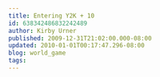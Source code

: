 ```yaml
---
title: Entering Y2K + 10
id: 638342486832242489
author: Kirby Urner
published: 2009-12-31T21:02:00.000-08:00
updated: 2010-01-01T00:17:47.296-08:00
blog: world_game
tags: 
---
```


